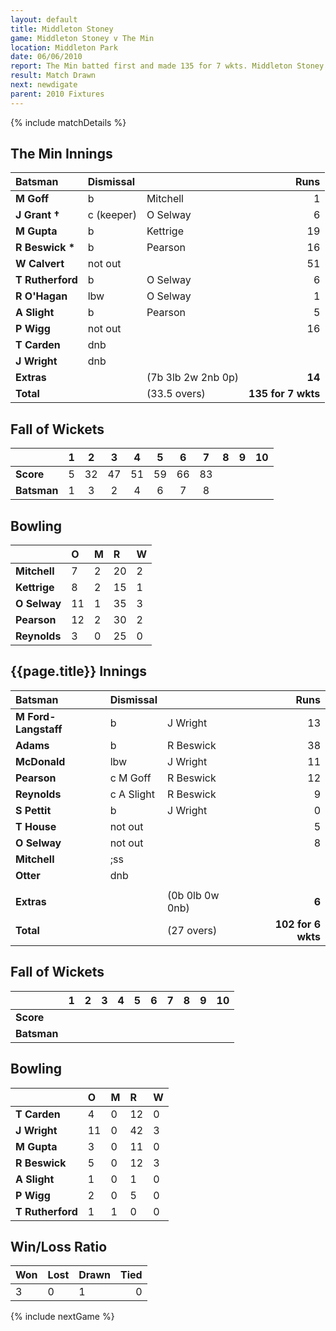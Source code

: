 ```yaml
---
layout: default
title: Middleton Stoney
game: Middleton Stoney v The Min
location: Middleton Park
date: 06/06/2010
report: The Min batted first and made 135 for 7 wkts. Middleton Stoney replied with 102 for 6 wkt, when time ran out
result: Match Drawn
next: newdigate
parent: 2010 Fixtures
---
```


{% include matchDetails %}

## The Min Innings

| Batsman | Dismissal |  | Runs |
|:---|:---|---|---:|
| **M Goff** | b | Mitchell | 1 |
| **J Grant &#8224;** | c (keeper) | O Selway | 6 |
| **M Gupta** | b | Kettrige | 19 |
| **R Beswick &#42;** | b | Pearson | 16 |
| **W Calvert** | not out |  | 51 |
| **T Rutherford** | b | O Selway | 6 |
| **R O'Hagan** | lbw | O Selway | 1 |
| **A Slight** | b | Pearson | 5 |
| **P Wigg** | not out |  | 16 |
| **T Carden** | dnb |  |  |
| **J Wright** | dnb |  |  |
| **Extras** | | (7b 3lb 2w 2nb 0p) | **14** |
| **Total** | | (33.5 overs) | **135 for 7 wkts** |

## Fall of Wickets

| | 1 | 2 | 3 | 4 | 5 | 6 | 7 | 8 | 9 | 10 |
|---|:---:|:---:|:---:|:---:|:---:|:---:|:---:|:---:|:---:|:---:|
| **Score** | 5 | 32 | 47 | 51 | 59 | 66 | 83 |  |  |  |
| **Batsman** | 1 | 3 | 2 | 4 | 6 | 7 | 8 |  |  |  |

## Bowling

| | O | M | R | W |
|---|:---|:---|:---|:---|
| **Mitchell** | 7 | 2 | 20 | 2 |
| **Kettrige** | 8 | 2 | 15 | 1 |
| **O Selway** | 11 | 1 | 35 | 3 |
| **Pearson** | 12 | 2 | 30 | 2 |
| **Reynolds** | 3 | 0 | 25 | 0 |

## {{page.title}} Innings

| Batsman | Dismissal |  | Runs |
|:---|:---|---|---:|
| **M Ford-Langstaff** | b | J Wright | 13 |
| **Adams** | b | R Beswick | 38 |
| **McDonald** | lbw | J Wright | 11 |
| **Pearson** | c M Goff | R Beswick | 12 |
| **Reynolds** | c A Slight | R Beswick | 9 |
| **S Pettit** | b | J Wright  | 0 |
| **T House** | not out |  | 5 |
| **O Selway** | not out |  | 8 |
| **Mitchell** | ;ss
| **Otter** | dnb |  |  |
|  |  |  |  |
| **Extras** | | (0b 0lb 0w 0nb) | **6** |
| **Total** | | (27 overs) | **102 for 6 wkts** |

## Fall of Wickets

| | 1 | 2 | 3 | 4 | 5 | 6 | 7 | 8 | 9 | 10 |
|---|:---:|:---:|:---:|:---:|:---:|:---:|:---:|:---:|:---:|:---:|
| **Score** |  |  |  |  |  |  |  |  |  |  |
| **Batsman** |  |  |  |  |  |  |  |  |  |  |

## Bowling

| | O | M | R | W |
|---|:---|:---|:---|:---|
| **T Carden** | 4 | 0 | 12 | 0 |
| **J Wright** | 11 | 0 | 42 | 3 |
| **M Gupta** | 3 | 0 | 11 | 0 |
| **R Beswick** | 5 | 0 | 12 | 3 |
| **A Slight** | 1 | 0 | 1 | 0 |
| **P Wigg** | 2 | 0 | 5 | 0 |
| **T Rutherford** | 1 | 1 | 0 | 0 |

## Win/Loss Ratio

| Won | Lost | Drawn | Tied |
|:---|:---|:---|---:|
| 3 | 0 | 1 | 0 |

{% include nextGame %}